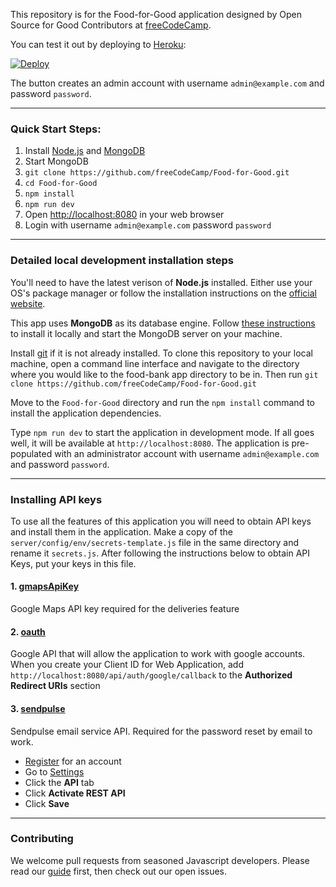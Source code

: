 This repository is for the Food-for-Good application designed by Open Source for Good Contributors at [freeCodeCamp](http://www.freecodecamp.com).

You can test it out by deploying to [Heroku](https://www.heroku.com):

[![Deploy](https://www.herokucdn.com/deploy/button.svg)](https://heroku.com/deploy?template=https://github.com/freeCodeCamp/Food-for-Good/tree/staging)

The button creates an admin account with username `admin@example.com` and password `password`.

------------
### Quick Start Steps:
1. Install [Node.js](http://nodejs.org) and [MongoDB](https://docs.mongodb.com/manual/installation/#mongodb-community-edition)
2. Start MongoDB
3. `git clone https://github.com/freeCodeCamp/Food-for-Good.git`
4. `cd Food-for-Good`
5. `npm install`
6. `npm run dev`
7. Open <http://localhost:8080> in your web browser
8. Login with username `admin@example.com` password `password`

------------
### Detailed local development installation steps

You'll need to have the latest verison of **Node.js** installed. Either use your OS's package manager or follow the installation instructions on the [official website](http://nodejs.org).

This app uses **MongoDB** as its database engine. Follow [these instructions](https://docs.mongodb.com/manual/installation/#mongodb-community-edition) to install it locally and start the MongoDB server on your machine.

Install [git](https://git-scm.com/book/en/v2/Getting-Started-Installing-Git) if it is not already installed. To clone this repository to your local machine, open a command line interface and navigate to the directory where you would like to the food-bank app directory to be in. Then run
`git clone https://github.com/freeCodeCamp/Food-for-Good.git`

Move to the `Food-for-Good` directory and run the `npm install` command to install the application dependencies.

Type `npm run dev` to start the application in development mode. If all goes well, it will be available at `http://localhost:8080`.  The application is pre-populated with an administrator account with username `admin@example.com` and password `password`.


------------
### Installing API keys

To use all the features of this application you will need to obtain API keys and install them in the application. Make a copy of the `server/config/env/secrets-template.js` file in the same directory and rename it `secrets.js`.  After following the instructions below to obtain API Keys, put your keys in this file.

#### 1. [gmapsApiKey](https://developers.google.com/maps/documentation/javascript/get-api-key)
Google Maps API key required for the deliveries feature
#### 2. [oauth](https://developers.google.com/identity/sign-in/web/devconsole-project)
Google API that will allow the application to work with google accounts.
When you create your Client ID for Web Application, add `http://localhost:8080/api/auth/google/callback` to the **Authorized Redirect URIs** section
#### 3. [sendpulse](https://sendpulse.com/register)
Sendpulse email service API.  Required for the password reset by email to work.
- [Register](https://sendpulse.com/register) for an account
- Go to [Settings](https://login.sendpulse.com/settings/)
- Click the **API** tab
- Click **Activate REST API**
- Click **Save**


------------
### Contributing

We welcome pull requests from seasoned Javascript developers. Please read our [guide](CONTRIBUTING.md) first, then check out our open issues.
